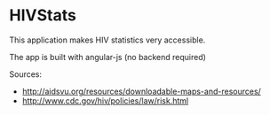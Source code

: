 HIVStats
=================

This application makes HIV statistics very accessible.

The app is built with angular-js (no backend required)

Sources:

+ http://aidsvu.org/resources/downloadable-maps-and-resources/
+ http://www.cdc.gov/hiv/policies/law/risk.html
